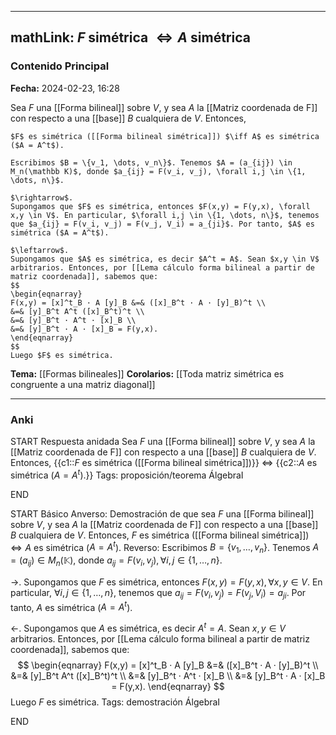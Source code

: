 
---
mathLink: $F$ simétrica $\iff A$ simétrica
---
### Contenido Principal

**Fecha:** 2024-02-23, 16:28

Sea $F$ una [[Forma bilineal]] sobre $V$, y sea $A$ la [[Matriz coordenada de F]] con respecto a una [[base]] $B$ cualquiera de $V$. Entonces,

```ad-lemma
$F$ es simétrica ([[Forma bilineal simétrica]]) $\iff A$ es simétrica ($A = A^t$).
```

```ad-proof
Escribimos $B = \{v_1, \dots, v_n\}$. Tenemos $A = (a_{ij}) \in M_n(\mathbb K)$, donde $a_{ij} = F(v_i, v_j), \forall i,j \in \{1, \dots, n\}$.

$\rightarrow$.
Supongamos que $F$ es simétrica, entonces $F(x,y) = F(y,x), \forall x,y \in V$. En particular, $\forall i,j \in \{1, \dots, n\}$, tenemos que $a_{ij} = F(v_i, v_j) = F(v_j, V_i) = a_{ji}$. Por tanto, $A$ es simétrica ($A = A^t$).

$\leftarrow$.
Supongamos que $A$ es simétrica, es decir $A^t = A$. Sean $x,y \in V$ arbitrarios. Entonces, por [[Lema cálculo forma bilineal a partir de matriz coordenada]], sabemos que:
$$
\begin{eqnarray}
F(x,y) = [x]^t_B · A [y]_B &=& ([x]_B^t · A · [y]_B)^t \\
&=& [y]_B^t A^t ([x]_B^t)^t \\
&=& [y]_B^t · A^t · [x]_B \\
&=& [y]_B^t · A · [x]_B = F(y,x).
\end{eqnarray}
$$
Luego $F$ es simétrica.
```



**Tema:** [[Formas bilineales]]
**Corolarios:** [[Toda matriz simétrica es congruente a una matriz diagonal]]

---
### Anki

START
Respuesta anidada
Sea $F$ una [[Forma bilineal]] sobre $V$, y sea $A$ la [[Matriz coordenada de F]] con respecto a una [[base]] $B$ cualquiera de $V$. Entonces,
{{c1::$F$ es simétrica ([[Forma bilineal simétrica]])}} $\iff$ {{c2::$A$ es simétrica ($A = A^t$).}}
Tags: proposición/teorema ÁlgebraI
<!--ID: 1708973800432-->
END

START
Básico
Anverso: Demostración de que sea $F$ una [[Forma bilineal]] sobre $V$, y sea $A$ la [[Matriz coordenada de F]] con respecto a una [[base]] $B$ cualquiera de $V$. Entonces,
$F$ es simétrica ([[Forma bilineal simétrica]]) $\iff A$ es simétrica ($A = A^t$).
Reverso: Escribimos $B = \{v_1, \dots, v_n\}$. Tenemos $A = (a_{ij}) \in M_n(\mathbb K)$, donde $a_{ij} = F(v_i, v_j), \forall i,j \in \{1, \dots, n\}$.

$\rightarrow$.
Supongamos que $F$ es simétrica, entonces $F(x,y) = F(y,x), \forall x,y \in V$. En particular, $\forall i,j \in \{1, \dots, n\}$, tenemos que $a_{ij} = F(v_i, v_j) = F(v_j, V_i) = a_{ji}$. Por tanto, $A$ es simétrica ($A = A^t$).

$\leftarrow$.
Supongamos que $A$ es simétrica, es decir $A^t = A$. Sean $x,y \in V$ arbitrarios. Entonces, por [[Lema cálculo forma bilineal a partir de matriz coordenada]], sabemos que:
$$
\begin{eqnarray}
F(x,y) = [x]^t_B · A [y]_B &=& ([x]_B^t · A · [y]_B)^t \\
&=& [y]_B^t A^t ([x]_B^t)^t \\
&=& [y]_B^t · A^t · [x]_B \\
&=& [y]_B^t · A · [x]_B = F(y,x).
\end{eqnarray}
$$
Luego $F$ es simétrica.
Tags: demostración ÁlgebraI
<!--ID: 1708973800438-->
END
